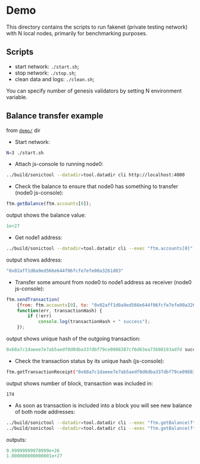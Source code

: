 # Demo

This directory contains the scripts to run fakenet (private testing network) with N local nodes,
primarily for benchmarking purposes.

## Scripts

  - start network: `./start.sh`;
  - stop network: `./stop.sh`;
  - clean data and logs: `./clean.sh`;

You can specify number of genesis validators by setting N environment variable.

## Balance transfer example

from [`demo/`](./demo/) dir

* Start network:
```sh
N=3 ./start.sh
```

* Attach js-console to running node0:
```sh
../build/sonictool --datadir=tool.datadir cli http://localhost:4000
```

* Check the balance to ensure that node0 has something to transfer (node0 js-console):
```js
ftm.getBalance(ftm.accounts[0]);
```
 
 output shows the balance value:
```js
1e+27
```

* Get node1 address:
```sh
../build/sonictool --datadir=tool.datadir cli --exec "ftm.accounts[0]" http://localhost:4001
```
 output shows address:
```js
"0x02aff1d0a9ed566e644f06fcfe7efe00a3261d03"
```

* Transfer some amount from node0 to node1 address as receiver (node0 js-console):
```js
ftm.sendTransaction(
	{from: ftm.accounts[0], to: "0x02aff1d0a9ed566e644f06fcfe7efe00a3261d03", value:  "1000000000"},
	function(err, transactionHash) {
        if (!err)
            console.log(transactionHash + " success");
    });
```
 output shows unique hash of the outgoing transaction:
```js
0x68a7c1daeee7e7ab5aedf0d0dba337dbf79ce0988387cf6d63ea73b98193adfd success
```

* Check the transaction status by its unique hash (js-console):
```sh
ftm.getTransactionReceipt("0x68a7c1daeee7e7ab5aedf0d0dba337dbf79ce0988387cf6d63ea73b98193adfd").blockNumber
```
 output shows number of block, transaction was included in:
```
174
```

* As soon as transaction is included into a block you will see new balance of both node addresses:
```sh
../build/sonictool --datadir=tool.datadir cli --exec "ftm.getBalance(ftm.accounts[0])" http://localhost:4000
../build/sonictool --datadir=tool.datadir cli --exec "ftm.getBalance(ftm.accounts[0])" http://localhost:4001
```
 outputs:
```js
9.99999999978999e+26
1.000000000000001e+27
```
